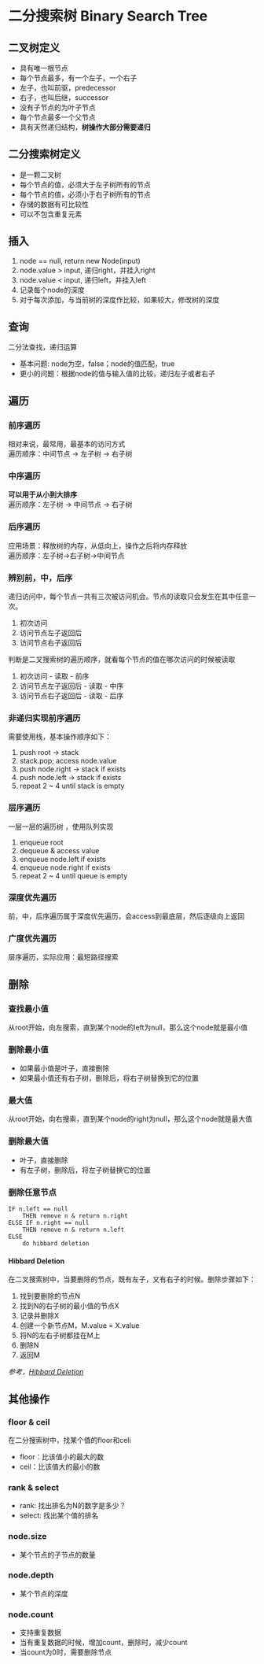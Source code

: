 # 二分搜索树 Binary Search Tree
## 二叉树定义
* 具有唯一根节点
* 每个节点最多，有一个左子，一个右子
* 左子，也叫前驱，predecessor
* 右子，也叫后继，successor
* 没有子节点的为叶子节点
* 每个节点最多一个父节点
* 具有天然递归结构，**树操作大部分需要递归**

## 二分搜索树定义
* 是一颗二叉树
* 每个节点的值，必须大于左子树所有的节点
* 每个节点的值，必须小于右子树所有的节点
* 存储的数据有可比较性
* 可以不包含重复元素

## 插入
1. node == null, return new Node(input)
2. node.value > input, 递归right，并挂入right
3. node.value < input, 递归left，并挂入left
4. 记录每个node的深度
5. 对于每次添加，与当前树的深度作比较，如果较大，修改树的深度

## 查询
二分法查找，递归运算
* 基本问题:  node为空，false；node的值匹配，true
* 更小的问题：根据node的值与输入值的比较，递归左子或者右子

## 遍历
### 前序遍历
相对来说，最常用，最基本的访问方式  
遍历顺序：中间节点 -> 左子树 -> 右子树  
### 中序遍历
**可以用于从小到大排序**  
遍历顺序：左子树 -> 中间节点 -> 右子树  
### 后序遍历
应用场景：释放树的内存，从低向上，操作之后将内存释放  
遍历顺序：左子树->右子树->中间节点
### 辨别前，中，后序
递归访问中，每个节点一共有三次被访问机会。节点的读取只会发生在其中任意一次。
1. 初次访问
2. 访问节点左子返回后
3. 访问节点右子返回后

判断是二叉搜索树的遍历顺序，就看每个节点的值在哪次访问的时候被读取
1. 初次访问 - 读取 - 前序
2. 访问节点左子返回后 - 读取 - 中序
3. 访问节点右子返回后 - 读取 - 后序

### 非递归实现前序遍历
需要使用栈，基本操作顺序如下：
1. push root -> stack
2. stack.pop; access node.value
3. push node.right -> stack if exists
4. push node.left -> stack if exists
5. repeat 2 ~ 4 until stack is empty

### 层序遍历
一层一层的遍历树 ，使用队列实现
1. enqueue root
2. dequeue & access value
3. enqueue node.left if exists
4. enqueue node.right if exists
5. repeat 2 ~ 4 until queue is empty

### 深度优先遍历
前，中，后序遍历属于深度优先遍历，会access到最底层，然后逐级向上返回
### 广度优先遍历
层序遍历，实际应用：最短路径搜索

## 删除
### 查找最小值
从root开始，向左搜索，直到某个node的left为null，那么这个node就是最小值
### 删除最小值
- 如果最小值是叶子，直接删除
- 如果最小值还有右子树，删除后，将右子树替换到它的位置

### 最大值
从root开始，向右搜索，直到某个node的right为null，那么这个node就是最大值
### 删除最大值
- 叶子，直接删除
- 有左子树，删除后，将左子树替换它的位置

### 删除任意节点
```
IF n.left == null
	THEN remove n & return n.right
ELSE IF n.right == null
	THEN remove n & return n.left
ELSE
	do hibbard deletion
```
#### Hibbard Deletion
在二叉搜索树中，当要删除的节点，既有左子，又有右子的时候。删除步骤如下：
1. 找到要删除的节点N
2. 找到N的右子树的最小值的节点X
3. 记录并删除X
4. 创建一个新节点M，M.value = X.value
5. 将N的左右子树都挂在M上
6. 删除N
7. 返回M

*参考，[Hibbard Deletion](https://www.ucloud.cn/yun/77241.html)*

## 其他操作
### floor & ceil
在二分搜索树中，找某个值的floor和celi
- floor：比该值小的最大的数
- ceil：比该值大的最小的数

### rank & select
- rank: 找出排名为N的数字是多少？
- select: 找出某个值的排名 

### node.size
- 某个节点的子节点的数量

### node.depth
- 某个节点的深度

### node.count
- 支持重复数据
- 当有重复数据的时候，增加count，删除时，减少count
- 当count为0时，需要删除节点